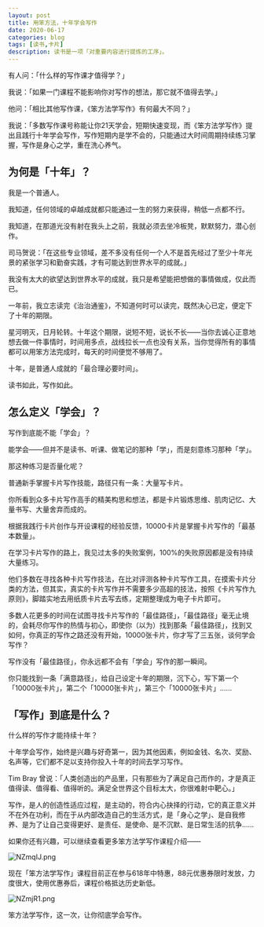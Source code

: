 ```yaml
---
layout: post
title: 用笨方法，十年学会写作
date: 2020-06-17
categories: blog
tags: [读书,卡片]
description: 读书是一项「对重要内容进行提炼的工序」。
---
```


有人问：「什么样的写作课才值得学？」

我说：「如果一门课程不能影响你对写作的想法，那它就不值得去学。」

他问：「相比其他写作课，《笨方法学写作》有何最大不同？」

我说：「多数写作课号称能让你21天学会，短期快速变现，而《笨方法学写作》提出且践行十年学会写作，写作短期内是学不会的，只能通过大时间周期持续练习掌握，写作是身心之学，重在洗心养气。

## 为何是「十年」？

我是一个普通人。

我知道，任何领域的卓越成就都只能通过一生的努力来获得，稍低一点都不行。

我知道，在那道光没有射在我头上之前，我就必须去坐冷板凳，默默努力，潜心创作。

司马贺说：「在这些专业领域，差不多没有任何一个人不是首先经过了至少十年光景的紧张学习和勤奋实践，才有可能达到世界水平的成就。」

我没有太大的欲望达到世界水平的成就，我只是希望能把想做的事情做成，仅此而已。

一年前，我立志读完《治治通鉴》，不知道何时可以读完，既然决心已定，便定下了十年的期限。

星河明灭，日月轮转。十年这个期限，说短不短，说长不长——当你去诚心正意地想去做一件事情时，时间用多点，战线拉长一点也没有关系，当你觉得所有的事情都可以用笨方法完成时，每天的时间便觉不够用了。

十年，是普通人成就的「最合理必要时间」。

读书如此，写作如此。

## 怎么定义「学会」？

写作到底能不能「学会」？

能学会——但并不是读书、听课、做笔记的那种「学」，而是刻意练习那种「学」。

那这种练习是否量化呢？

普通新手掌握卡片写作技能，路径只有一条：大量写卡片。

你所看到众多卡片写作高手的精美构思和想法，都是卡片锻炼思维、肌肉记忆、大量书写、大量舍弃而成的。

根据我践行卡片创作与开设课程的经验反馈，10000卡片是掌握卡片写作的「最基本数量」。

在学习卡片写作的路上，我见过太多的失败案例，100%的失败原因都是没有持续大量练习。

他们多数在寻找各种卡片写作技法，在比对评测各种卡片写作工具，在摸索卡片分类的方法，但其实，真实的卡片写作并不需要多少高超的技法，按照《卡片写作九原则》，脚踏实地去用纸质卡片去写去练，定期整理成为电子卡片即可。

多数人花更多的时间在试图寻找卡片写作的「最佳路径」，「最佳路径」毫无止境的，会耗尽你写作的热情与初心，即使你（以为）找到那条「最佳路径」，找到又如何，你真正的写作之路还没有开始，10000张卡片，你才写了三五张，谈何学会写作？

写作没有「最佳路径」，你永远都不会有「学会」写作的那一瞬间。

你只能找到一条「满意路径」，给自己设定十年的期限，沉下心，写下第一个「10000张卡片」，第二个「10000张卡片」，第三个「10000张卡片」……

## 「写作」到底是什么？

什么样的写作才能持续十年？

十年学会写作，始终是兴趣与好奇第一，因为其他因素，例如金钱、名次、奖励、名声等，它们都不足以支持你投入十年的时间去学习写作。

Tim Bray 曾说：「人类创造出的产品里，只有那些为了满足自己而作的，才是真正值得读、值得看、值得听的。满足全世界这个目标太大，你很难射中靶心。」

写作，是人的创造性适应过程，是主动的，符合内心抉择的行动，它的真正意义并不在外在功利，而在于从内部改造自己的生活方式，是「身心之学」、是自我修养、是为了让自己变得更好、是责任、是使命、是不沉默、是日常生活的抗争……

如果你还有兴趣，可以继续查看更多笨方法学写作课程介绍——

![NZmqIJ.png](https://s1.ax1x.com/2020/06/17/NZmqIJ.png)

现在「笨方法学写作」课程目前正在参与618年中特惠，88元优惠券限时发放，力度很大，使用优惠券后，课程价格抵达历史新低。

![NZmjR1.png](https://s1.ax1x.com/2020/06/17/NZmjR1.png)

笨方法学写作，这一次，让你彻底学会写作。





